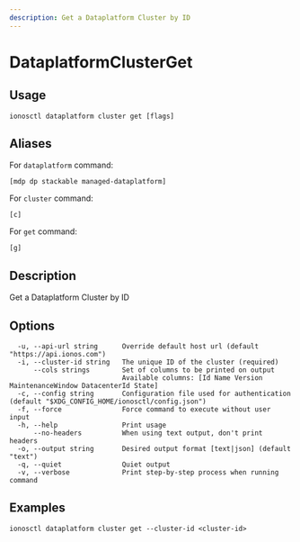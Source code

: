 ```yaml
---
description: Get a Dataplatform Cluster by ID
---
```


# DataplatformClusterGet

## Usage

```text
ionosctl dataplatform cluster get [flags]
```

## Aliases

For `dataplatform` command:

```text
[mdp dp stackable managed-dataplatform]
```

For `cluster` command:

```text
[c]
```

For `get` command:

```text
[g]
```

## Description

Get a Dataplatform Cluster by ID

## Options

```text
  -u, --api-url string      Override default host url (default "https://api.ionos.com")
  -i, --cluster-id string   The unique ID of the cluster (required)
      --cols strings        Set of columns to be printed on output 
                            Available columns: [Id Name Version MaintenanceWindow DatacenterId State]
  -c, --config string       Configuration file used for authentication (default "$XDG_CONFIG_HOME/ionosctl/config.json")
  -f, --force               Force command to execute without user input
  -h, --help                Print usage
      --no-headers          When using text output, don't print headers
  -o, --output string       Desired output format [text|json] (default "text")
  -q, --quiet               Quiet output
  -v, --verbose             Print step-by-step process when running command
```

## Examples

```text
ionosctl dataplatform cluster get --cluster-id <cluster-id>
```

